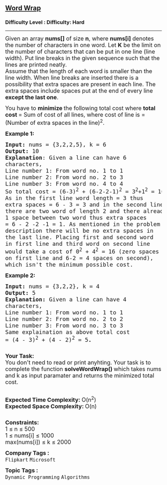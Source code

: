 <h2><a href="https://www.geeksforgeeks.org/problems/word-wrap1646/1">Word Wrap</a></h2><h3>Difficulty Level : Difficulty: Hard</h3><hr><div class="problems_problem_content__Xm_eO"><div class="row bottom">
<div class="col-xs-12 textAlign">
<div class="modifiedAnswer">
<p><span style="font-size:18px">Given an array <strong>nums[]</strong> of size <strong>n</strong>, where&nbsp;<strong>nums[i]</strong>&nbsp;denotes the number of characters in one word.</span><span style="font-size:18px">&nbsp;Let <strong>K</strong>&nbsp;be the&nbsp;limit on the number of characters that can be put in one line (line width). Put line breaks in the given sequence such that the lines are printed neatly.<br>
Assume that the length of each word is smaller than the line width. When line breaks are inserted there is a possibility that extra spaces are present in each line. The extra spaces include spaces put at the end of every line <strong>except the last one</strong>.&nbsp;</span></p>

<p><span style="font-size:18px">You have&nbsp;to <strong>minimize </strong>the following total cost where <strong>total cost </strong>= Sum of cost of all lines, where cost of line is = (Number of extra spaces in the line)<sup>2</sup>.</span></p>

<p><span style="font-size:18px"><strong>Example 1:</strong></span></p>

<pre><span style="font-size:18px"><strong>Input: </strong>nums = {3,2,2,5}, k = 6
<strong>Output: </strong>10
<strong>Explanation</strong>: Given a line can have 6
characters,
Line number 1: From word no. 1 to 1
Line number 2: From word no. 2 to 3
Line number 3: From word no. 4 to 4
So total cost = (6-3)<sup>2</sup> + (6-2-2-1)<sup>2</sup> = 3<sup>2</sup>+1<sup>2</sup> = 10.
As in the first line word length = 3 thus
extra spaces = 6 - 3 = 3 and in the second line
there are two word of length 2 and there already
1 space between two word thus extra spaces
= 6 - 2 -2 -1 = 1. As mentioned in the problem
description there will be no extra spaces in
the last line. Placing first and second word
in first line and third word on second line
would take a cost of 0<sup>2</sup> + 4<sup>2</sup> = 16 (zero spaces
on first line and 6-2 = 4 spaces on second),
which isn't the minimum possible cost.</span>
</pre>

<p><span style="font-size:18px"><strong>Example 2:</strong></span></p>

<pre><span style="font-size:18px"><strong>Input: </strong>nums = {3,2,2}, k = 4
<strong>Output: </strong>5
<strong>Explanation: </strong>Given a line can have 4 
characters,
Line number 1: From word no. 1 to 1
Line number 2: From word no. 2 to 2
Line number 3: From word no. 3 to 3
Same explaination as above total cost
= (4 - 3)<sup>2</sup> + (4 - 2)<sup>2</sup> = 5<strong>.</strong></span>
</pre>

<p><br>
<span style="font-size:18px"><strong>Your Task:</strong><br>
You don't need to read or print anyhting. Your task is to complete the function&nbsp;<strong>solveWordWrap()&nbsp;</strong>which takes nums and k as input paramater and returns the minimized total cost.</span><br>
&nbsp;</p>

<p><span style="font-size:18px"><strong>Expected Time Complexity:&nbsp;</strong>O(n<sup>2</sup>)<br>
<strong>Expected Space Complexity:&nbsp;</strong>O(n)</span><br>
&nbsp;</p>

<p><span style="font-size:18px"><strong>Constraints:</strong><br>
1 ≤ n ≤ 500<br>
1 ≤ nums[i] ≤ 1000<br>
max(nums[i]) ≤ k ≤ 2000</span></p>
</div>
</div>
</div>
</div><p><span style=font-size:18px><strong>Company Tags : </strong><br><code>Flipkart</code>&nbsp;<code>Microsoft</code>&nbsp;<br><p><span style=font-size:18px><strong>Topic Tags : </strong><br><code>Dynamic Programming</code>&nbsp;<code>Algorithms</code>&nbsp;
